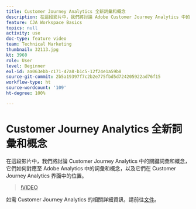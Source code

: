 ```yaml
---
title: Customer Journey Analytics 全新詞彙和概念
description: 在這段影片中，我們將討論 Adobe Customer Journey Analytics 中的關鍵詞彙和概念，它們如何對應至 Adobe Analytics 中的詞彙和概念，以及它們在 Customer Journey Analytics 界面中的位置。
feature: CJA Workspace Basics
topics: null
activity: use
doc-type: feature video
team: Technical Marketing
thumbnail: 32113.jpg
kt: 3960
role: User
level: Beginner
exl-id: aa063ebb-c171-47a8-b1c5-12f24e1a59b8
source-git-commit: 2b5a19397f7c2b2e775fbd5d724205922ad76f15
workflow-type: ht
source-wordcount: '109'
ht-degree: 100%

---
```


# Customer Journey Analytics 全新詞彙和概念

在這段影片中，我們將討論 Customer Journey Analytics 中的關鍵詞彙和概念，它們如何對應至 Adobe Analytics 中的詞彙和概念，以及它們在 Customer Journey Analytics 界面中的位置。

>[!VIDEO](https://video.tv.adobe.com/v/32113/?quality=12)

如需 Customer Journey Analytics 的相關詳細資訊，請前往[文件](https://docs.adobe.com/content/help/zh-Hant/analytics-platform/using/cja-landing.html)。
